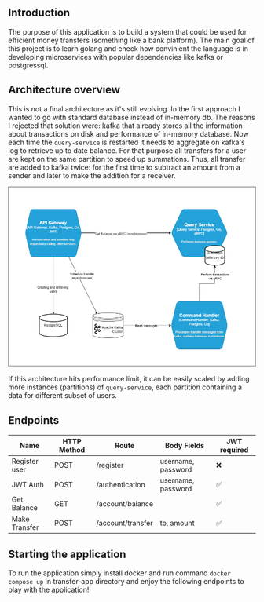 ## Introduction
The purpose of this application is to build a system that could be used for efficient money transfers (something like a bank platform). The main goal of this project is to learn golang and check how convinient the language is in developing microservices with popular dependencies like kafka or postgressql.

## Architecture overview

This is not a final architecture as it's still evolving. In the first approach I wanted to go with standard database instead of in-memory db. The reasons I rejected that solution were: kafka that already stores all the information about transactions on disk and performance of in-memory database. Now each time the `query-service` is restarted it needs to aggregate on kafka's log to retrieve up to date balance. For that purpose all transfers for a user are kept on the same partition to speed up summations. Thus, all transfer are added to kafka twice: for the first time to subtract an amount from a sender and later to make the addition for a receiver.

![System architecture](https://github.com/JakubDaleki/transfer-app/blob/main/arch-diagram.png?raw=true)

If this architecture hits performance limit, it can be easily scaled by adding more instances (partitions) of `query-service`, each partition containing a data for different subset of users.

## Endpoints

| Name          | HTTP Method  | Route            | Body Fields        | JWT required |
|---------------|--------------|------------------|--------------------|--------------|
| Register user | POST         | /register        | username, password |      ❌      |
| JWT Auth      | POST         | /authentication  | username, password |      ✅      |
| Get Balance   | GET          | /account/balance |                    |      ✅      |
| Make Transfer | POST         | /account/transfer| to, amount         |      ✅      |

## Starting the application

To run the application simply install docker and run command `docker compose up` in transfer-app directory and enjoy the following endpoints to play with the application!
